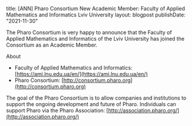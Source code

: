 title: [ANN] Pharo Consortium New Academic Member: Faculty of Applied Mathematics and Informatics Lviv University
layout: blogpost
publishDate: "2021-11-30"

The Pharo Consortium is very happy to announce that the Faculty of Applied Mathematics and Informatics of the Lviv University has joined the Consortium as an Academic Member.

About

- Faculty of Applied Mathematics and Informatics: [https://ami.lnu.edu.ua/en/](https://ami.lnu.edu.ua/en/)
- Pharo Consortium: [http://consortium.pharo.org](http://consortium.pharo.org)


The goal of the Pharo Consortium is to allow companies and institutions to support the ongoing development and future of Pharo.
Individuals can support Pharo via the Pharo Association: [http://association.pharo.org/](http://association.pharo.org/)